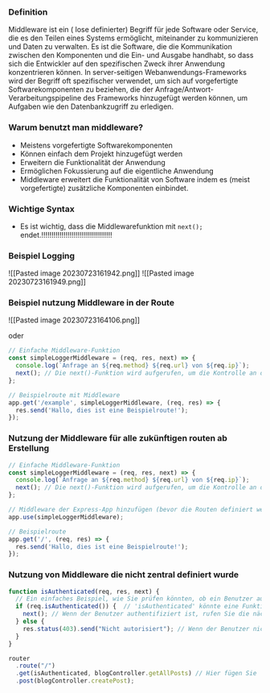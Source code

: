 ### Definition
Middleware ist ein ( lose definierter) Begriff für jede Software oder Service, die es den Teilen eines
Systems ermöglicht, miteinander zu kommunizieren und Daten zu verwalten. Es ist die Software, die
die Kommunikation zwischen den Komponenten und die Ein- und Ausgabe handhabt, so dass sich
die Entwickler auf den spezifischen Zweck ihrer Anwendung konzentrieren können.
In server-seitigen Webanwendungs-Frameworks wird der Begriff oft spezifischer verwendet, um sich
auf vorgefertigte Softwarekomponenten zu beziehen, die der Anfrage/Antwort-
Verarbeitungspipeline des Frameworks hinzugefügt werden können, um Aufgaben wie den
Datenbankzugriff zu erledigen.

### Warum benutzt man middleware?
- Meistens vorgefertigte Softwarekomponenten 
- Können einfach dem Projekt hinzugefügt werden 
- Erweitern die Funktionalität der Anwendung 
- Ermöglichen Fokussierung auf die eigentliche Anwendung
- Middleware erweitert die Funktionalität von Software indem es (meist vorgefertigte) zusätzliche Komponenten einbindet.


### Wichtige Syntax
- Es ist wichtig, dass die Middlewarefunktion mit `next();` endet.!!!!!!!!!!!!!!!!!!!!!!!!!!!!!!!!!!!

### Beispiel Logging

![[Pasted image 20230723161942.png]]
![[Pasted image 20230723161949.png]]



### Beispiel nutzung Middleware in der Route

![[Pasted image 20230723164106.png]]

oder

```js
// Einfache Middleware-Funktion
const simpleLoggerMiddleware = (req, res, next) => {
  console.log(`Anfrage an ${req.method} ${req.url} von ${req.ip}`);
  next(); // Die next()-Funktion wird aufgerufen, um die Kontrolle an die nächste Middleware oder Route zu übergeben
};

// Beispielroute mit Middleware
app.get('/example', simpleLoggerMiddleware, (req, res) => {
  res.send('Hallo, dies ist eine Beispielroute!');
});
```


### Nutzung der Middleware für alle zukünftigen routen ab Erstellung
```js
// Einfache Middleware-Funktion
const simpleLoggerMiddleware = (req, res, next) => {
  console.log(`Anfrage an ${req.method} ${req.url} von ${req.ip}`);
  next(); // Die next()-Funktion wird aufgerufen, um die Kontrolle an die nächste Middleware oder Route zu übergeben
};

// Middleware der Express-App hinzufügen (bevor die Routen definiert werden)
app.use(simpleLoggerMiddleware);

// Beispielroute
app.get('/', (req, res) => {
  res.send('Hallo, dies ist eine Beispielroute!');
});
```


### Nutzung von Middleware die nicht zentral definiert wurde

```js
function isAuthenticated(req, res, next) {
  // Ein einfaches Beispiel, wie Sie prüfen könnten, ob ein Benutzer authentifiziert ist
  if (req.isAuthenticated()) {  // 'isAuthenticated' könnte eine Funktion sein, die Sie definieren, oder von einem Modul wie 'passport' stammen
    next(); // Wenn der Benutzer authentifiziert ist, rufen Sie die nächste Middleware-Funktion in der Kette auf.
  } else {
    res.status(403).send("Nicht autorisiert"); // Wenn der Benutzer nicht authentifiziert ist, senden Sie eine 403-Antwort.
  }
}

router
  .route("/")
  .get(isAuthenticated, blogController.getAllPosts) // Hier fügen Sie 'isAuthenticated' als Middleware vor 'getAllPosts' hinzu
  .post(blogController.createPost);

```
